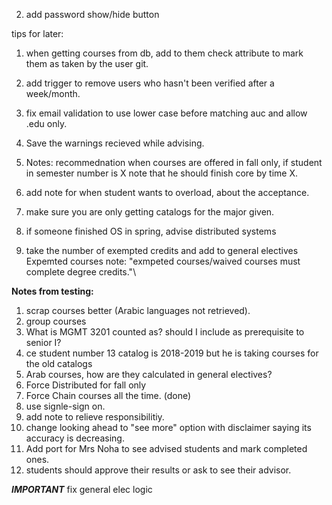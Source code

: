 2. add password show/hide button

tips for later:

1. when getting courses from db, add to them check attribute to mark them as taken by the user
   git.
2. add trigger to remove users who hasn't been verified after a week/month.
3. fix email validation to use lower case before matching auc and allow .edu only.

4. Save the warnings recieved while advising.
5. Notes: recommednation when courses are offered in fall only, if student in semester number is X note that he should finish core by time X.
6. add note for when student wants to overload, about the acceptance.

7. make sure you are only getting catalogs for the major given.

8. if someone finished OS in spring, advise distributed systems
9. take the number of exempted credits and add to general electives
   Expemted courses note: "exmpeted courses/waived courses must complete degree credits."\

**Notes from testing:**

1. scrap courses better (Arabic languages not retrieved).
2. group courses
3. What is MGMT 3201 counted as? should I include as prerequisite to senior I?
4. ce student number 13 catalog is 2018-2019 but he is taking courses for the old catalogs
5. Arab courses, how are they calculated in general electives?
6. Force Distributed for fall only
7. Force Chain courses all the time. (done)
8. use signle-sign on.
9. add note to relieve responsibilitiy.
10. change looking ahead to "see more" option with disclaimer saying its accuracy is decreasing.
11. Add port for Mrs Noha to see advised students and mark completed ones.
12. students should approve their results or ask to see their advisor.

**_IMPORTANT_**
fix general elec logic

